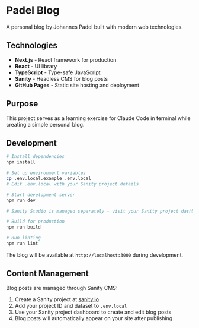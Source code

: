 # Padel Blog

A personal blog by Johannes Padel built with modern web technologies.

## Technologies

- **Next.js** - React framework for production
- **React** - UI library
- **TypeScript** - Type-safe JavaScript
- **Sanity** - Headless CMS for blog posts
- **GitHub Pages** - Static site hosting and deployment

## Purpose

This project serves as a learning exercise for Claude Code in terminal while creating a simple personal blog.

## Development

```bash
# Install dependencies
npm install

# Set up environment variables
cp .env.local.example .env.local
# Edit .env.local with your Sanity project details

# Start development server
npm run dev

# Sanity Studio is managed separately - visit your Sanity project dashboard

# Build for production
npm run build

# Run linting
npm run lint
```

The blog will be available at `http://localhost:3000` during development.

## Content Management

Blog posts are managed through Sanity CMS:
1. Create a Sanity project at [sanity.io](https://sanity.io)
2. Add your project ID and dataset to `.env.local`
3. Use your Sanity project dashboard to create and edit blog posts
4. Blog posts will automatically appear on your site after publishing